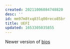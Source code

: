 ```yaml
---
created: 20211006084748820
desc: ''
id: mm97m8txq83lq00reco85br
title: UEFI
updated: 1653305035855
---
```

   
Newer version of [bios](../devlog/bios.md)